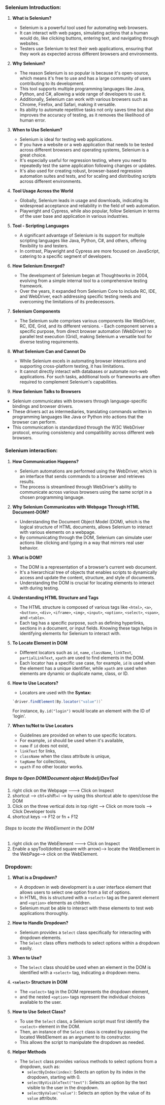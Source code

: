 ### Selenium Introduction:
1. **What is Selenium?**
    - Selenium is a powerful tool used for automating web browsers. 
    - It can interact with web pages, simulating actions that a human would do, like clicking buttons, entering text, and navigating through websites. 
    - Testers use Selenium to test their web applications, ensuring that they work as expected across different browsers and environments.

2. **Why Selenium?**
    - The reason Selenium is so popular is because it's open-source, which means it's free to use and has a large community of users contributing to its development. 
    - This tool supports multiple programming languages like Java, Python, and C#, allowing a wide range of developers to use it. 
    - Additionally, Selenium can work with various browsers such as Chrome, Firefox, and Safari, making it versatile. 
    - Its ability to automate repetitive tasks not only saves time but also improves the accuracy of testing, as it removes the likelihood of human error.

3. **When to Use Selenium?**
    - Selenium is ideal for testing web applications. 
    - If you have a website or a web application that needs to be tested across different browsers and operating systems, Selenium is a great choice. 
    - It's especially useful for regression testing, where you need to repeatedly test the same application following changes or updates. 
    - It's also used for creating robust, browser-based regression automation suites and tests, and for scaling and distributing scripts across different environments.

4. **Tool Usage Across the World**
   - Globally, Selenium leads in usage and downloads, indicating its widespread acceptance and reliability in the field of web automation. 
   - Playwright and Cypress, while also popular, follow Selenium in terms of the user base and application in various industries.

5. **Tool - Scripting Languages**
   - A significant advantage of Selenium is its support for multiple scripting languages like Java, Python, C#, and others, offering flexibility to and testers. 
   - In contrast, Playwright and Cypress are more focused on JavaScript, catering to a specific segment of developers.

6. **How Selenium Emerged?**
   - The development of Selenium began at Thoughtworks in 2004, evolving from a simple internal tool to a comprehensive testing framework. 
   - Over the years, it expanded from Selenium Core to include RC, IDE, and WebDriver, each addressing specific testing needs and overcoming the limitations of its predecessors.

7. **Selenium Components**
   - The Selenium suite comprises various components like WebDriver, RC, IDE, Grid, and its different versions. - Each component serves a specific purpose, from direct browser automation (WebDriver) to parallel test execution (Grid), making Selenium a versatile tool for diverse testing requirements.

8. **What Selenium Can and Cannot Do**
   - While Selenium excels in automating browser interactions and supporting cross-platform testing, it has limitations. 
   - It cannot directly interact with databases or automate non-web applications. For such tasks, additional tools or frameworks are often required to complement Selenium's capabilities.

9. **How Selenium Talks to Browsers**
  - Selenium communicates with browsers through language-specific bindings and browser drivers. 
  - These drivers act as intermediaries, translating commands written in programming languages like Java or Python into actions that the browser can perform. 
  - This communication is standardized through the W3C WebDriver protocol, ensuring consistency and compatibility across different web browsers.

### Selenium interaction:
1. **How Communication Happens?**
   - Selenium automations are performed using the WebDriver, which is an interface that sends commands to a browser and retrieves results. 
   - The process is streamlined through WebDriver's ability to communicate across various browsers using the same script in a chosen programming language.

2. **Why Selenium Communicates with Webpage Through HTML Document-DOM?**
   - Understanding the Document Object Model (DOM), which is the logical structure of HTML documents, allows Selenium to interact with various elements on a webpage. 
   - By communicating through the DOM, Selenium can simulate user actions like clicking and typing in a way that mirrors real user behavior.

3. **What is DOM?**
   - The DOM is a representation of a browser’s current web document. 
   - It's a hierarchical tree of objects that enables scripts to dynamically access and update the content, structure, and style of documents.
   - Understanding the DOM is crucial for locating elements to interact with during testing.

4. **Understanding HTML Structure and Tags**
   - The HTML structure is composed of various tags like
      `<html>`, `<a>`, `<button>`, `<div>`, `<iframe>`, `<img>`, `<input>`, `<option>`, `<select>`, `<span>`, and `<table>`. 
   - Each tag has a specific purpose, such as defining hyperlinks, sections in a document, or input fields. Knowing these tags helps in identifying elements for Selenium to interact with.

5. **To Locate Element in DOM**
   - Different locators such as `id`, `name`, `className`, `linkText`, `partialLinkText`, `xpath` are used to find elements in the DOM. 
   - Each locator has a specific use case, 
     for example, `id` is used when the element has a unique identifier, while `xpath` are used when elements are dynamic or duplicate name, class, or ID.

6. **How to Use Locators?**
   - Locators are used with the 
   **Syntax:**
   ```java
   `driver.findElement(By.locator("value"))` 
   ```
    For instance, `By.id("login")` would locate an element with the ID of 'login'.

7. **When to/Not to Use Locators**
   - Guidelines are provided on when to use specific locators. 
   - For example, `id` should be used when it's available,
   - `name` if `id` does not exist, 
   - `linkText` for links, 
   - `className` when the class attribute is unique,
   - `tagName` for collections,
   - `xpath` if no other locator works.



##### Steps to Open DOM(Document object Model)/DevTool

   1. right click on the Webpage ---> Click on Inspect
   2. shortcut --> ctrl+shift+i --> by using this shortcut able to open/close the DOM
   3. Click on the three vertical dots in top right --> Click on more tools --> Click Developer tools
   4. shortcut keys --> F12 or fn + F12


###### Steps to locate the WebElement in the DOM

   1. right click on the WebElement ---> Click on Inspect
   2. Enable a spyTool(dotted square with arrow)--> locate the WebElement in the WebPage--> click on the WebElement.


### Dropdown:
1. **What is a Dropdown?**
   - A dropdown in web development is a user interface element that allows users to select one option from a list of options. 
   - In HTML, this is structured with a `<select>` tag as the parent element and `<option>` elements as children.
   - Selenium must be able to interact with these elements to test web applications thoroughly.

2. **How to Handle Dropdown?**
   - Selenium provides a `Select` class specifically for interacting with dropdown elements. 
   - The `Select` class offers methods to select options within a dropdown easily.

3. **When to Use?**
   - The `Select` class should be used when an element in the DOM is identified with a `<select>` tag, indicating a dropdown menu.

4. **`<select>` Structure in DOM**
   - The `<select>` tag in the DOM represents the dropdown element,
   - and the nested `<option>` tags represent the individual choices available to the user.

5. **How to Use Select Class?**
   - To use the `Select` class, a Selenium script must first identify the `<select>` element in the DOM. 
   - Then, an instance of the `Select` class is created by passing the located WebElement as an argument to its constructor. 
   - This allows the script to manipulate the dropdown as needed.

6. **Helper Methods**
   - The `Select` class provides various methods to select options from a dropdown, such as:
     - `selectByIndex(index)`: Selects an option by its index in the dropdown, starting with 0.
     - `selectByVisibleText("text")`: Selects an option by the text visible to the user in the dropdown.
     - `selectByValue("value")`: Selects an option by the value of its `value` attribute.

